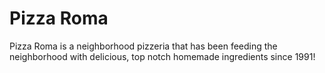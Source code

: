 # Pizza Roma

Pizza Roma is a neighborhood pizzeria that has been feeding the neighborhood with delicious, top notch homemade ingredients since 1991!